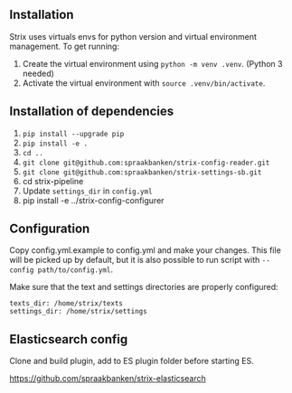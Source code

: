 ## Installation

Strix uses virtuals envs for python version and virtual environment management. To get running:

1. Create the virtual environment using `python -m venv .venv`.  (Python 3 needed)
2. Activate the virtual environment with `source .venv/bin/activate`.

## Installation of dependencies

1. `pip install --upgrade pip` 
2. `pip install -e .`
3. `cd ..`
4. `git clone git@github.com:spraakbanken/strix-config-reader.git`
5. `git clone git@github.com:spraakbanken/strix-settings-sb.git`
6. cd strix-pipeline
7. Update `settings_dir` in `config.yml`
8. pip install -e ../strix-config-configurer


## Configuration

Copy config.yml.example to config.yml and make your changes. This file will be picked up by 
default, but it is also possible to run script with `--config path/to/config.yml`.

Make sure that the text and settings directories are properly configured:

```
texts_dir: /home/strix/texts
settings_dir: /home/strix/settings
```

## Elasticsearch config

Clone and build plugin, add to ES plugin folder before starting ES.

https://github.com/spraakbanken/strix-elasticsearch
